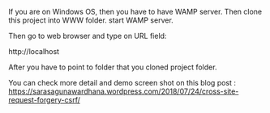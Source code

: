 
If you are on Windows OS, then you have to have WAMP server. Then clone this project into WWW folder. start WAMP server.

Then go to web browser and type on URL field:

http://localhost

After you have to point to folder that you cloned project folder.

You can check more detail and demo screen shot on this blog post : https://sarasagunawardhana.wordpress.com/2018/07/24/cross-site-request-forgery-csrf/
